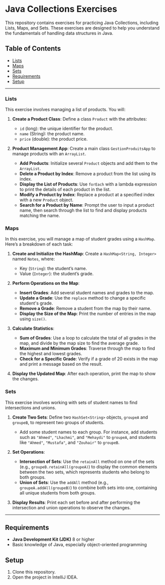 # Java Collections Exercises

This repository contains exercises for practicing Java Collections, including Lists, Maps, and Sets. These exercises are designed to help you understand the fundamentals of handling data structures in Java.

## Table of Contents
- [Lists](#lists)
- [Maps](#maps)
- [Sets](sets)
- [Requirements](#requirements)
- [Setup](#setup)

---

### Lists

This exercise involves managing a list of products. You will:

1. **Create a Product Class**: Define a class `Product` with the attributes:
   - `id` (long): the unique identifier for the product.
   - `name` (String): the product name.
   - `price` (double): the product price.

2. **Product Management App**: Create a main class `GestionProduitsApp` to manage products with an `ArrayList`.
   - **Add Products**: Initialize several `Product` objects and add them to the `ArrayList`.
   - **Delete a Product by Index**: Remove a product from the list using its index.
   - **Display the List of Products**: Use `forEach` with a lambda expression to print the details of each product in the list.
   - **Modify a Product by Index**: Replace a product at a specified index with a new `Product` object.
   - **Search for a Product by Name**: Prompt the user to input a product name, then search through the list to find and display products matching the name.

### Maps

In this exercise, you will manage a map of student grades using a `HashMap`. Here’s a breakdown of each task:

1. **Create and Initialize the HashMap**: Create a `HashMap<String, Integer>` named `Notes`, where:
   - Key (`String`): the student’s name.
   - Value (`Integer`): the student’s grade.

2. **Perform Operations on the Map**:
   - **Insert Grades**: Add several student names and grades to the map.
   - **Update a Grade**: Use the `replace` method to change a specific student's grade.
   - **Remove a Grade**: Remove a student from the map by their name.
   - **Display the Size of the Map**: Print the number of entries in the map using `size()`.

3. **Calculate Statistics**:
   - **Sum of Grades**: Use a loop to calculate the total of all grades in the map, and divide by the map size to find the average grade.
   - **Maximum and Minimum Grades**: Traverse through the map to find the highest and lowest grades.
   - **Check for a Specific Grade**: Verify if a grade of 20 exists in the map and print a message based on the result.

4. **Display the Updated Map**: After each operation, print the map to show the changes.

### Sets

This exercise involves working with sets of student names to find intersections and unions.

1. **Create Two Sets**: Define two `HashSet<String>` objects, `groupeA` and `groupeB`, to represent two groups of students.
   - Add some student names to each group. For instance, add students such as `"Ahmed"`, `"Lhachmi"`, and `"Mehaydi"` to `groupeA`, and students like `"Ahmed"`, `"Mustafa"`, and `"Zouhair"` to `groupeB`.

2. **Set Operations**:
   - **Intersection of Sets**: Use the `retainAll` method on one of the sets (e.g., `groupeB.retainAll(groupeA)`) to display the common elements between the two sets, which represents students who belong to both groups.
   - **Union of Sets**: Use the `addAll` method (e.g., `groupeA.addAll(groupeB)`) to combine both sets into one, containing all unique students from both groups.

3. **Display Results**: Print each set before and after performing the intersection and union operations to observe the changes.

---

## Requirements

- **Java Development Kit (JDK)** 8 or higher
- Basic knowledge of Java, especially object-oriented programming

## Setup

1. Clone this repository.
2. Open the project in IntelliJ IDEA.
